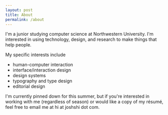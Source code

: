 ```yaml
---
layout: post
title: About
permalink: /about
---
```

I'm a junior studying computer science at Northwestern University. I'm interested in using technology, design, and research to make things that help people.

My specific interests include
- human-computer interaction
- interface/interaction design
- design systems
- typography and type design
- editorial design

I'm currently pinned down for this summer, but if you're interested in working with me (regardless of season) or would like a copy of my résumé, feel free to email me at hi at joshshi dot com.
